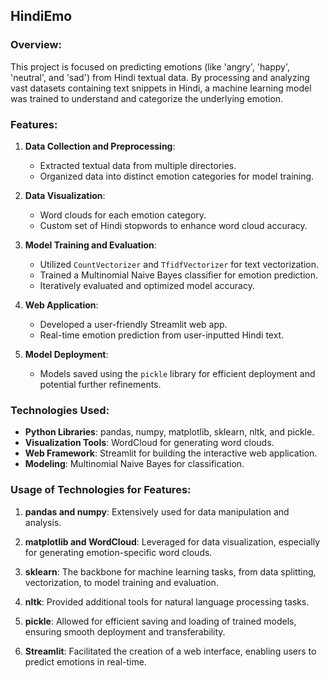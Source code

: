 ## **HindiEmo**

### **Overview:**
This project is focused on predicting emotions (like 'angry', 'happy', 'neutral', and 'sad') from Hindi textual data. By processing and analyzing vast datasets containing text snippets in Hindi, a machine learning model was trained to understand and categorize the underlying emotion.

### **Features:**

1. **Data Collection and Preprocessing**:
   - Extracted textual data from multiple directories.
   - Organized data into distinct emotion categories for model training.

2. **Data Visualization**:
   - Word clouds for each emotion category.
   - Custom set of Hindi stopwords to enhance word cloud accuracy.

3. **Model Training and Evaluation**:
   - Utilized `CountVectorizer` and `TfidfVectorizer` for text vectorization.
   - Trained a Multinomial Naive Bayes classifier for emotion prediction.
   - Iteratively evaluated and optimized model accuracy.

4. **Web Application**:
   - Developed a user-friendly Streamlit web app.
   - Real-time emotion prediction from user-inputted Hindi text.

5. **Model Deployment**:
   - Models saved using the `pickle` library for efficient deployment and potential further refinements.

### **Technologies Used:**

- **Python Libraries**: pandas, numpy, matplotlib, sklearn, nltk, and pickle.
- **Visualization Tools**: WordCloud for generating word clouds.
- **Web Framework**: Streamlit for building the interactive web application.
- **Modeling**: Multinomial Naive Bayes for classification.

### **Usage of Technologies for Features**:

1. **pandas and numpy**: Extensively used for data manipulation and analysis.
   
2. **matplotlib and WordCloud**: Leveraged for data visualization, especially for generating emotion-specific word clouds.
   
3. **sklearn**: The backbone for machine learning tasks, from data splitting, vectorization, to model training and evaluation.
   
4. **nltk**: Provided additional tools for natural language processing tasks.
   
5. **pickle**: Allowed for efficient saving and loading of trained models, ensuring smooth deployment and transferability.
   
6. **Streamlit**: Facilitated the creation of a web interface, enabling users to predict emotions in real-time.

